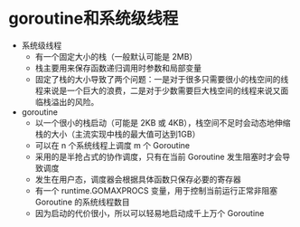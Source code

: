 # goroutine和系统级线程

- 系统级线程
  - 有一个固定大小的栈（一般默认可能是 2MB）
  - 栈主要用来保存函数递归调用时参数和局部变量
  - 固定了栈的大小导致了两个问题：一是对于很多只需要很小的栈空间的线程来说是一个巨大的浪费，二是对于少数需要巨大栈空间的线程来说又面临栈溢出的风险。
- goroutine
  - 以一个很小的栈启动（可能是 2KB 或 4KB），栈空间不足时会动态地伸缩栈的大小（主流实现中栈的最大值可达到1GB）
  - 可以在 n 个系统线程上调度 m 个 Goroutine
  - 采用的是半抢占式的协作调度，只有在当前 Goroutine 发生阻塞时才会导致调度
  - 发生在用户态，调度器会根据具体函数只保存必要的寄存器
  - 有一个 runtime.GOMAXPROCS 变量，用于控制当前运行正常非阻塞 Goroutine 的系统线程数目
  - 因为启动的代价很小，所以可以轻易地启动成千上万个 Goroutine